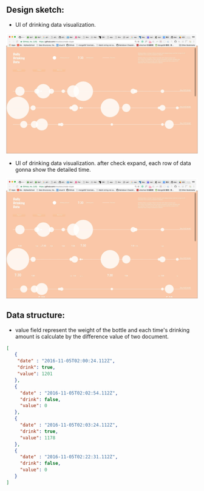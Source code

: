 ## Design sketch:
- UI of drinking data visualization.

![mockup](https://raw.githubusercontent.com/Jiahao01121/data-structures/master/weekly_assignment_07/designSketch_02.jpg)

- UI of drinking data visualization. after check expand, each row of data gonna show the detailed time.

![mockup](https://raw.githubusercontent.com/Jiahao01121/data-structures/master/weekly_assignment_07/designSketch_01.jpg)

## Data structure:
- value field represent the weight of the bottle and each time's drinking amount is calculate by the difference value of two document.
```json
[
   {
    "date" : "2016-11-05T02:00:24.112Z",
    "drink": true,
    "value": 1201
   },
   {
     "date" : "2016-11-05T02:02:54.112Z",
     "drink": false,
     "value": 0
   },
   {
     "date" : "2016-11-05T02:03:24.112Z",
     "drink": true,
     "value": 1178
   },
   {
     "date" : "2016-11-05T02:22:31.112Z",
     "drink": false,
     "value": 0
   }
]
```
